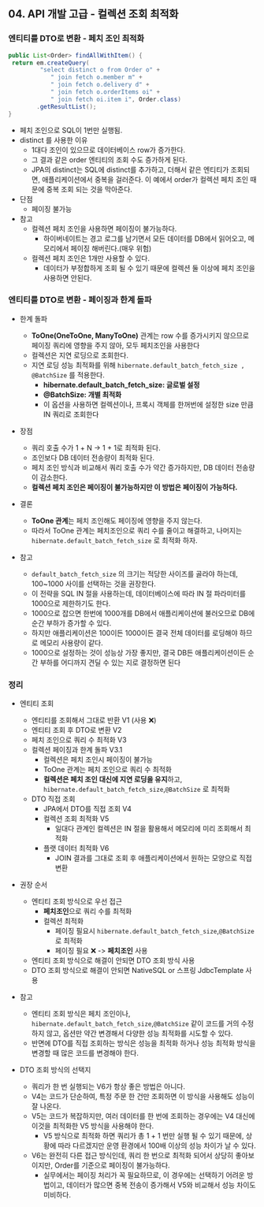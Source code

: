## 04. API 개발 고급 - 컬렉션 조회 최적화

### 엔티티를 DTO로 변환 - 페치 조인 최적화
```java
public List<Order> findAllWithItem() {
 return em.createQuery(
         "select distinct o from Order o" +
            " join fetch o.member m" +
            " join fetch o.delivery d" +
            " join fetch o.orderItems oi" +
            " join fetch oi.item i", Order.class)
        .getResultList();
}
```
- 페치 조인으로 SQL이 1번만 실행됨. 
- distinct 를 사용한 이유
  - 1대다 조인이 있으므로 데이터베이스 row가 증가한다.
  - 그 결과 같은 order 엔티티의 조회 수도 증가하게 된다. 
  - JPA의 distinct는 SQL에 distinct를 추가하고, 더해서 같은 엔티티가 조회되면, 애플리케이션에서 중복을 걸러준다. 이 예에서 order가 컬렉션 페치 조인 때문에 중복 조회 되는 것을 막아준다.
- 단점 
  - 페이징 불가능
- 참고
  - 컬렉션 페치 조인을 사용하면 페이징이 불가능하다.
    - 하이버네이트는 경고 로그를 남기면서 모든 데이터를 DB에서 읽어오고, 메모리에서 페이징 해버린다.(매우 위험)
  - 컬렉션 페치 조인은 1개만 사용할 수 있다.
    - 데이터가 부정합하게 조회 될 수 있기 때문에 컬렉션 둘 이상에 페치 조인을 사용하면 안된다.


### 엔티티를 DTO로 변환 - 페이징과 한계 돌파
- 한계 돌파
  - **ToOne(OneToOne, ManyToOne)** 관계는 row 수를 증가시키지 않으므로 페이징 쿼리에 영향을 주지 않아, 모두 페치조인을 사용한다
  - 컬렉션은 지연 로딩으로 조회한다.
  - 지연 로딩 성능 최적화를 위해 `hibernate.default_batch_fetch_size , @BatchSize` 를 적용한다.
    - **hibernate.default_batch_fetch_size: 글로벌 설정** 
    - **@BatchSize: 개별 최적화** 
    - 이 옵션을 사용하면 컬렉션이나, 프록시 객체를 한꺼번에 설정한 size 만큼 IN 쿼리로 조회한다

- 장점
  - 쿼리 호출 수가 1 + N -> 1 + 1로 최적화 된다.
  - 조인보다 DB 데이터 전송량이 최적화 된다.
  - 페치 조인 방식과 비교해서 쿼리 호출 수가 약간 증가하지만, DB 데이터 전송량이 감소한다.
  - **컬렉션 페치 조인은 페이징이 불가능하지만 이 방법은 페이징이 가능하다.**

- 결론
  - **ToOne 관계**는 페치 조인해도 페이징에 영향을 주지 않는다.
  - 따라서 ToOne 관계는 페치조인으로 쿼리 수를 줄이고 해결하고, 나머지는 `hibernate.default_batch_fetch_size` 로 최적화 하자.

- 참고
  - `default_batch_fetch_size` 의 크기는 적당한 사이즈를 골라야 하는데, 100~1000 사이를 선택하는 것을 권장한다. 
  - 이 전략을 SQL IN 절을 사용하는데, 데이터베이스에 따라 IN 절 파라미터를 1000으로 제한하기도 한다. 
  - 1000으로 잡으면 한번에 1000개를 DB에서 애플리케이션에 불러오므로 DB에 순간 부하가 증가할 수 있다. 
  - 하지만 애플리케이션은 100이든 1000이든 결국 전체 데이터를 로딩해야 하므로 메모리 사용량이 같다. 
  - 1000으로 설정하는 것이 성능상 가장 좋지만, 결국 DB든 애플리케이션이든 순간 부하를 어디까지 견딜 수 있는 지로 결정하면 된다


### 정리
- 엔티티 조회
  - 엔티티를 조회해서 그대로 반환 V1 (사용 ❌)
  - 엔티티 조회 후 DTO로 변환 V2 
  - 페치 조인으로 쿼리 수 최적화 V3
  - 컬렉션 페이징과 한계 돌파 V3.1
    - 컬렉션은 페치 조인시 페이징이 불가능
    - ToOne 관계는 페치 조인으로 쿼리 수 최적화
    - **컬렉션은 페치 조인 대신에 지연 로딩을 유지**하고, `hibernate.default_batch_fetch_size`,`@BatchSize` 로 최적화
  - DTO 직접 조회
    - JPA에서 DTO를 직접 조회 V4
    - 컬렉션 조회 최적화 V5
      - 일대다 관계인 컬렉션은 IN 절을 활용해서 메모리에 미리 조회해서 최적화
    - 플랫 데이터 최적화 V6
      - JOIN 결과를 그대로 조회 후 애플리케이션에서 원하는 모양으로 직접 변환

- 권장 순서
  - 엔티티 조회 방식으로 우선 접근
    - **페치조인**으로 쿼리 수를 최적화
    - 컬렉션 최적화
      - 페이징 필요시 `hibernate.default_batch_fetch_size`,`@BatchSize` 로 최적화
      - 페이징 필요 ❌ -> **페치조인** 사용
  - 엔티티 조회 방식으로 해결이 안되면 DTO 조회 방식 사용
  - DTO 조회 방식으로 해결이 안되면 NativeSQL or 스프링 JdbcTemplate 사용

- 참고
  - 엔티티 조회 방식은 페치 조인이나, `hibernate.default_batch_fetch_size`,`@BatchSize` 같이 코드를 거의 수정하지 않고, 옵션만 약간 변경해서 
  다양한 성능 최적화를 시도할 수 있다.
  - 반면에 DTO를 직접 조회하는 방식은 성능을 최적화 하거나 성능 최적화 방식을 변경할 때 많은 코드를 변경해야 한다.

- DTO 조회 방식의 선택지
  - 쿼리가 한 번 실행되는 V6가 항상 좋은 방법은 아니다.
  - V4는 코드가 단순하여, 특정 주문 한 건만 조회하면 이 방식을 사용해도 성능이 잘 나온다.
  - V5는 코드가 복잡하지만, 여러 데이터를 한 번에 조회하는 경우에는 V4 대신에 이것을 최적화한 V5 방식을 사용해야 한다.
    - V5 방식으로 최적화 하면 쿼리가 총 1 + 1 번만 실행 될 수 있기 때문에, 상황에 따라 다르겠지만 운영 환경에서 100배 이상의 성능 차이가 날 수 있다.
  - V6는 완전히 다른 접근 방식인데, 쿼리 한 번으로 최적화 되어서 상당히 좋아보이지만, Order를 기준으로 페이징이 불가능하다.
    - 실무에서는 페이징 처리가 꼭 필요하므로, 이 경우에는 선택하기 어려운 방법이고, 데이터가 많으면 중복 전송이 증가해서 V5와 비교해서 성능 차이도 미비하다.